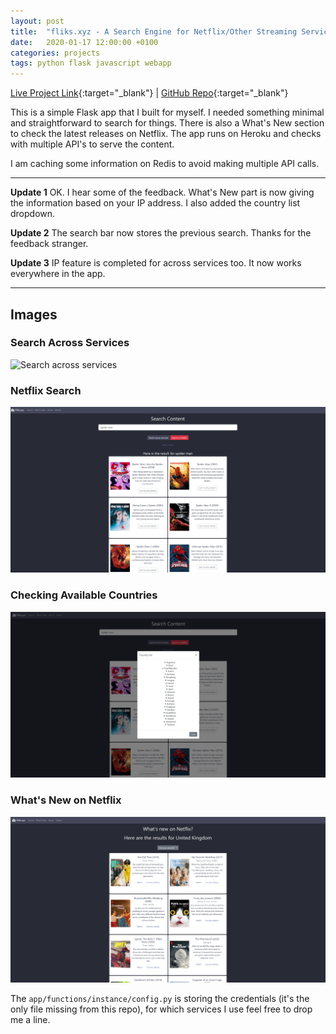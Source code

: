 ```yaml
---
layout: post
title:  "fliks.xyz - A Search Engine for Netflix/Other Streaming Services"
date:   2020-01-17 12:00:00 +0100
categories: projects
tags: python flask javascript webapp
---
```

[Live Project Link](https://www.fliks.xyz/){:target="_blank"} |
[GitHub Repo](https://github.com/gokhj/Fliks.XYZ){:target="_blank"}

This is a simple Flask app that I built for myself. I needed something minimal and straightforward to search for things.
There is also a What's New section to check the latest releases on Netflix. 
The app runs on Heroku and checks with multiple API's to serve the content.

I am caching some information on Redis to avoid making multiple API calls.

---

**Update 1**
OK. I hear some of the feedback. What's New part is now giving the information based on your IP address. I also added the country list dropdown.

**Update 2**
The search bar now stores the previous search. Thanks for the feedback stranger.

**Update 3**
IP feature is completed for across services too. It now works everywhere in the app.

---

## Images

### Search Across Services
![Search across services](/assets/fliks/eZSKfRJ.png)

### Netflix Search
![Netflix search](/assets/fliks/hsjwgf0.png)

### Checking Available Countries
![Available countries](/assets/fliks/hnz60F2.png)

### What's New on Netflix
![New on Netflix](/assets/fliks/1G6QNva.png)

The ```app/functions/instance/config.py``` is storing the credentials (it's the only file missing from this repo), for which services I use feel free to drop me a line.